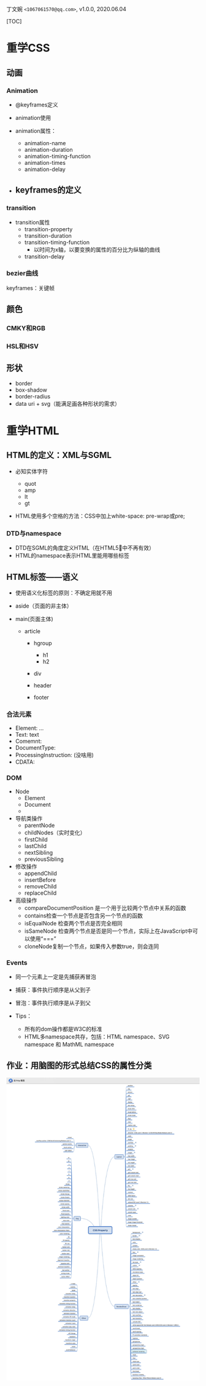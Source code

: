 丁文婉 `<1067061570@qq.com>`, v1.0.0,  2020.06.04

[TOC]

# 重学CSS
## 动画
### Animation
- @keyframes定义
- animation使用
- animation属性：
    - animation-name
    - animation-duration
    - animation-timing-function
    - animation-times
    - animation-delay

- keyframes的定义
    - 

### transition
- transition属性
    - transition-property
    - transition-duration
    - transition-timing-function
        - 以时间为x轴，以要变换的属性的百分比为纵轴的曲线
    - transition-delay

### bezier曲线

keyframes：关键帧

## 颜色
### CMKY和RGB

### HSL和HSV

## 形状
- border
- box-shadow
- border-radius
- data uri + svg（能满足画各种形状的需求）

# 重学HTML
## HTML的定义：XML与SGML
- 必知实体字符
    - quot
    - amp
    - lt
    - gt

- HTML使用多个空格的方法：CSS中加上white-space: pre-wrap或pre;

### DTD与namespace
- DTD在SGML的角度定义HTML（在HTML5中不再有效）
- HTML的namespace表示HTML里能用哪些标签

## HTML标签——语义
- 使用语义化标签的原则：不确定用就不用

- aside（页面的非主体）

- main(页面主体)
    - article
        - hgroup
            - h1
            - h2
        - div

        - header
        - footer

### 合法元素
- Element: <tagname>...</tagname>
- Text: text
- Comemnt: <!-- comments -->
- DocumentType: <!Doctype html>
- ProcessingInstruction: <?a 1?> (没啥用)
- CDATA: <![CDATA[]]>

### DOM 
- Node
    - Element
    - Document
    - 
- 导航类操作
    - parentNode
    - childNodes（实时变化）
    - firstChild
    - lastChild
    - nextSibling
    - previousSibling
- 修改操作
    - appendChild
    - insertBefore
    - removeChild
    - replaceChild
- 高级操作
    - compareDocumentPosition 是一个用于比较两个节点中关系的函数
    - contains检查一个节点是否包含另一个节点的函数
    - isEqualNode 检查两个节点是否完全相同
    - isSameNode 检查两个节点是否是同一个节点，实际上在JavaScript中可以使用“===”
    - cloneNode复制一个节点，如果传入参数true，则会连同

### Events
- 同一个元素上一定是先捕获再冒泡
- 捕获：事件执行顺序是从父到子
- 冒泡：事件执行顺序是从子到父

- Tips：
    - 所有的dom操作都是W3C的标准
    - HTML多namespace共存，包括：HTML namespace、SVG namespace 和 MathML namespace

## 作业：用脑图的形式总结CSS的属性分类

![CSSProperties](./CSSProperties.jpg)























